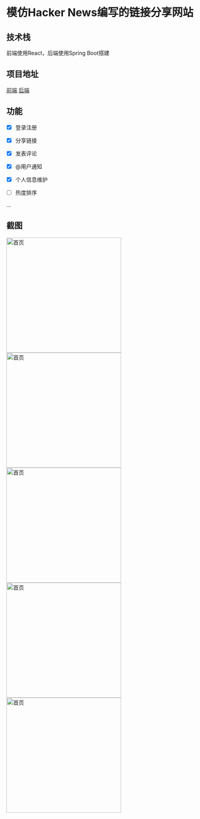 # 模仿Hacker News编写的链接分享网站

## 技术栈
前端使用React，后端使用Spring Boot搭建

## 项目地址
[前端](https://github.com/zijian-z/web-share-react)
[后端](https://github.com/zijian-z/web-share)

## 功能
- [x] 登录注册
- [x] 分享链接
- [x] 发表评论
- [x] @用户通知
- [x] 个人信息维护
- [ ] 热度排序


...

## 截图
<kbd>
<img src="https://gitee.com/zhangthree3/cdn/raw/main/login.png" alt="首页" width="300"/>
</kbd>
<kbd>
<img src="https://gitee.com/zhangthree3/cdn/raw/main/index.png" alt="首页" width="300"/>
</kbd>
<kbd>
<img src="https://gitee.com/zhangthree3/cdn/raw/main/share.png" alt="首页" width="300"/>
</kbd>
<kbd>
<img src="https://gitee.com/zhangthree3/cdn/raw/main/notify.png" alt="首页" width="300"/>
</kbd>
<kbd>
<img src="https://gitee.com/zhangthree3/cdn/raw/main/profile.png" alt="首页" width="300"/>
</kbd>